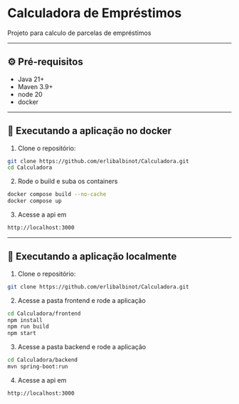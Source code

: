 # Calculadora de Empréstimos
Projeto para calculo de parcelas de empréstimos

---

## ⚙️ Pré-requisitos

- Java 21+
- Maven 3.9+
- node 20
- docker

---

## 🚀 Executando a aplicação no docker

1. Clone o repositório:

```bash
git clone https://github.com/erlibalbinot/Calculadora.git
cd Calculadora
```
2. Rode o build e suba os containers
```bash
docker compose build --no-cache
docker compose up
```
3. Acesse a api em
```bash
http://localhost:3000
```

---

## 🚀 Executando a aplicação localmente

1. Clone o repositório:

```bash
git clone https://github.com/erlibalbinot/Calculadora.git
```
2. Acesse a pasta frontend e rode a aplicação
```bash
cd Calculadora/frontend
npm install
npm run build
npm start
```
3. Acesse a pasta backend e rode a aplicação
```bash
cd Calculadora/backend
mvn spring-boot:run
```
4. Acesse a api em
```bash
http://localhost:3000
```
